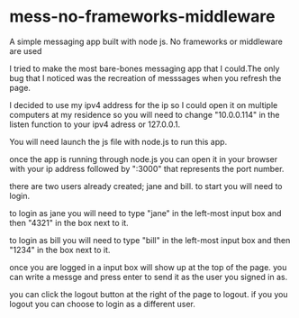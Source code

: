 # mess-no-frameworks-middleware
A simple messaging app built with node js. No frameworks or middleware are used

I tried to make the most bare-bones messaging app that I could.The only bug that I noticed was the recreation of messsages when you refresh the page. 

I decided to use my ipv4 address for the ip so I could open it on multiple computers at my residence so you will need to change 
"10.0.0.114" in the listen function to your ipv4 adress or 127.0.0.1.

You will need launch the js file with node.js to run this app.

once the app is running through node.js you can open it in your browser with your ip address followed by ":3000" that represents the port number.

there are two users already created; jane and bill. to start you will need to login. 

to login as jane you will need to type "jane" in the left-most input box and then "4321" in the box next to it.

to login as bill you will need to type "bill" in the left-most input box and then "1234" in the box next to it.

once you are logged in a input box will show up at the top of the page. you can write a messge and press enter to send it as the user you signed in as.

you can click the logout button at the right of the page to logout. if you you logout you can choose to login as a different user.


